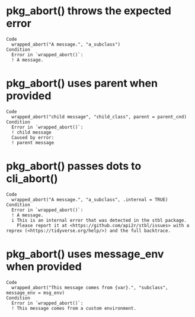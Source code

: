 # pkg_abort() throws the expected error

    Code
      wrapped_abort("A message.", "a_subclass")
    Condition
      Error in `wrapped_abort()`:
      ! A message.

# pkg_abort() uses parent when provided

    Code
      wrapped_abort("child message", "child_class", parent = parent_cnd)
    Condition
      Error in `wrapped_abort()`:
      ! child message
      Caused by error:
      ! parent message

# pkg_abort() passes dots to cli_abort()

    Code
      wrapped_abort("A message.", "a_subclass", .internal = TRUE)
    Condition
      Error in `wrapped_abort()`:
      ! A message.
      i This is an internal error that was detected in the stbl package.
        Please report it at <https://github.com/api2r/stbl/issues> with a reprex (<https://tidyverse.org/help/>) and the full backtrace.

# pkg_abort() uses message_env when provided

    Code
      wrapped_abort("This message comes from {var}.", "subclass", message_env = msg_env)
    Condition
      Error in `wrapped_abort()`:
      ! This message comes from a custom environment.

